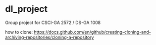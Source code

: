 # dl_project
Group project for CSCI-GA 2572 / DS-GA 1008


how to clone:
https://docs.github.com/en/github/creating-cloning-and-archiving-repositories/cloning-a-repository
